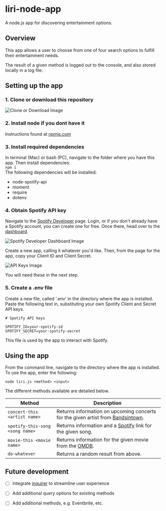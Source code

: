 # liri-node-app
A node.js app for discovering entertainment options.

## Overview
This app allows a user to choose from one of four search options to fulfill their entertainment needs.


The result of a given method is logged out to the console, and also stored locally in a log file.

## Setting up the app
### 1. Clone or download this repository

![Clone or Download Image](https://i.imgur.com/ZP8N719.png)

### 2. Install node if you dont have it

Instructions found at [npmjs.com](https://docs.npmjs.com/getting-started/installing-node)

### 3. Install required dependencies

In terminal (Mac) or bash (PC), navigate to the folder where you have this app. Then install dependencies:  
  `npm i`  
The following dependencies will be installed:
* node-spotify-api
* moment
* require
* dotenv

### 4. Obtain Spotify API key
Navigate to the [Spotify Developer](https://developer.spotify.com/dashboard/login) page. Login, or if you don't already have a Spotify account, you can create one for free. Once there, head over to the [dashboard](https://developer.spotify.com/dashboard/applications).

![Spotify Developer Dashboard Image](https://i.imgur.com/H81Ehgw.png)

Create a new app, calling it whatever you'd like. Then, from the page for the app, copy your Client ID and Client Secret.

![API Keys Image](https://i.imgur.com/DV6dMFI.png)

You will need these in the next step.

### 5. Create a .env file
Create a new file, called '.env' in the directory where the app is installed. Paste the following text in, substituting your own Spotify Client and Secret API keys.

```
# Spotify API keys

SPOTIFY_ID=your-spotify-id
SPOTIFY_SECRET=your-spotify-secret
```
This file is used by the app to interact with Spotify.

## Using the app

From the command line, navigate to the directory where the app is installed. To use the app, enter the following:
```
node liri.js <method> <input>
```
The different methods available are detailed below.

Method | Description
------ | ----------
`concert-this <artist name>` | Returns information on upcoming concerts for the given artist from [Bandsintown](https://www.bandsintown.com/).
`spotify-this-song <song name>` | Returns information and a [Spotify](https://www.spotify.com) link for the given song.
`movie-this <movie name>` | Returns information for the given movie from the [OMDB](https://www.omdbapi.com).
`do-whatever` | Returns a random result from above.

## Future development

- [ ] Integrate [inquirer](https://www.npmjs.com/package/inquirer) to streamline user experience
- [ ] Add additional query options for existing methods
- [ ] Add additional methods, e.g. Eventbrite, etc.

